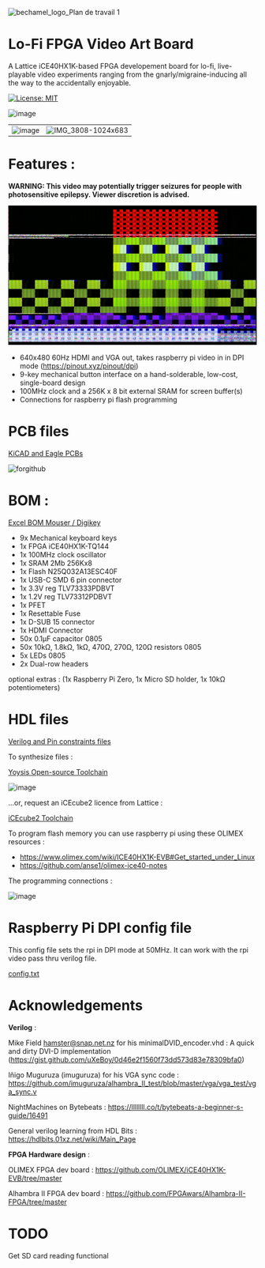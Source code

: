 ![bechamel_logo_Plan de travail 1](https://github.com/user-attachments/assets/a3b16d4a-b1e6-4357-a8fe-4a8e616bc0d5)

# Lo-Fi FPGA Video Art Board

A Lattice iCE40HX1K-based FPGA developement board for lo-fi, live-playable video experiments ranging from the gnarly/migraine-inducing all the way to the accidentally enjoyable.

[![License: MIT](https://img.shields.io/badge/License-MIT-yellow.svg)](https://opensource.org/licenses/MIT)

![image](https://github.com/user-attachments/assets/bf17c343-4a2a-4723-ada7-5bc602cbb8f3) 


|                          |                          |
:-------------------------:|:-------------------------:
![image](https://github.com/user-attachments/assets/ec43d231-f804-41db-ba54-e15a378fc0b0)  | ![IMG_3808-1024x683](https://github.com/user-attachments/assets/49c9bb74-0dcc-44ab-9191-4f8257c90dd5)



# Features :

**WARNING: This video may potentially trigger seizures for people with photosensitive epilepsy. Viewer discretion is advised.**

[![Demo video](https://github.com/preparedinstruments/bechamel/blob/main/bechamel_demo.png)](https://github.com/preparedinstruments/bechamel/blob/main/bechamel_demo.mp4)

- 640x480 60Hz HDMI and VGA out, takes raspberry pi video in in DPI mode (https://pinout.xyz/pinout/dpi)
- 9-key mechanical button interface on a hand-solderable, low-cost, single-board design
- 100MHz clock and a 256K x 8 bit external SRAM for screen buffer(s)
- Connections for raspberry pi flash programming


# PCB files

[KiCAD and Eagle PCBs](https://github.com/preparedinstruments/bechamel/tree/main/PCB)

![forgithub](https://github.com/user-attachments/assets/98a38d7d-9e5c-442e-bc27-7d2fbf7a9336)


# BOM :

[Excel BOM Mouser / Digikey ](https://github.com/preparedinstruments/bechamel/tree/main/BOM)

- 9x Mechanical keyboard keys
- 1x FPGA iCE40HX1K-TQ144
- 1x 100MHz clock oscillator
- 1x SRAM 2Mb 256Kx8
- 1x Flash N25Q032A13ESC40F
- 1x USB-C SMD 6 pin connector
- 1x 3.3V reg TLV73333PDBVT 
- 1x 1.2V reg TLV73312PDBVT
- 1x PFET
- 1x Resettable Fuse
- 1x D-SUB 15 connector
- 1x HDMI Connector 
- 50x 0.1µF capacitor 0805
- 50x  10kΩ, 1.8kΩ, 1kΩ, 470Ω, 270Ω, 120Ω resistors 0805
- 5x LEDs 0805
- 2x Dual-row headers

optional extras : (1x Raspberry Pi Zero, 1x Micro SD holder, 1x 10kΩ potentiometers)


# HDL files

[Verilog and Pin constraints files ](https://github.com/preparedinstruments/bechamel/tree/main/verilog)

To synthesize files :

[Yoysis Open-source Toolchain ](https://github.com/YosysHQ/yosys)

![image](https://github.com/user-attachments/assets/e97e0af4-468f-498d-b59e-337a35ea7318)

...or, request an iCEcube2 licence from Lattice :

[iCEcube2 Toolchain](https://www.latticesemi.com/iCEcube2)

To program flash memory you can use raspberry pi using these OLIMEX resources :

- https://www.olimex.com/wiki/ICE40HX1K-EVB#Get_started_under_Linux
- https://github.com/anse1/olimex-ice40-notes

The programming connections :

![image](https://github.com/user-attachments/assets/a652223b-fee8-409c-83ea-dc7b884e64b7)


# Raspberry Pi DPI config file

This config file sets the rpi in DPI mode at 50MHz. It can work with the rpi video pass thru verilog file.

[config.txt](https://github.com/preparedinstruments/bechamel/tree/main/raspberry_pi)

# Acknowledgements


**Verilog** :

Mike Field <hamster@snap.net.nz> for his minimalDVID_encoder.vhd : A quick and dirty DVI-D implementation (https://gist.github.com/uXeBoy/0d46e2f1560f73dd573d83e78309bfa0)

Iñigo Muguruza (imuguruza) for his VGA sync code : https://github.com/imuguruza/alhambra_II_test/blob/master/vga/vga_test/vga_sync.v

NightMachines on Bytebeats : https://llllllll.co/t/bytebeats-a-beginner-s-guide/16491

General verilog learning from HDL Bits : https://hdlbits.01xz.net/wiki/Main_Page

**FPGA Hardware design** :

OLIMEX FPGA dev board : https://github.com/OLIMEX/iCE40HX1K-EVB/tree/master

Alhambra II FPGA dev board : https://github.com/FPGAwars/Alhambra-II-FPGA/tree/master


# TODO

Get SD card reading functional
